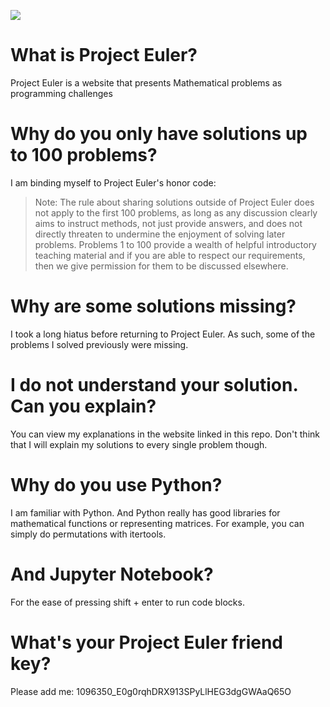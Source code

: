 ![](https://projecteuler.net/profile/Lumotheninja.png)

# What is Project Euler?
Project Euler is a website that presents Mathematical problems as programming challenges

# Why do you only have solutions up to 100 problems?
I am binding myself to Project Euler's honor code:
> Note: The rule about sharing solutions outside of Project Euler does not apply to the first 100 problems, as long as any discussion clearly aims to instruct methods, not just provide answers, and does not directly threaten to undermine the enjoyment of solving later problems. Problems 1 to 100 provide a wealth of helpful introductory teaching material and if you are able to respect our requirements, then we give permission for them to be discussed elsewhere.

# Why are some solutions missing?
I took a long hiatus before returning to Project Euler. As such, some of the problems I solved previously were missing.

# I do not understand your solution. Can you explain?
You can view my explanations in the website linked in this repo. Don't think that I will explain my solutions to every single problem though.

# Why do you use Python?
I am familiar with Python. And Python really has good libraries for mathematical functions or representing matrices. For example, you can simply do permutations with itertools.

# And Jupyter Notebook?
For the ease of pressing shift + enter to run code blocks.

# What's your Project Euler friend key?
Please add me: 1096350_E0g0rqhDRX913SPyLlHEG3dgGWAaQ65O